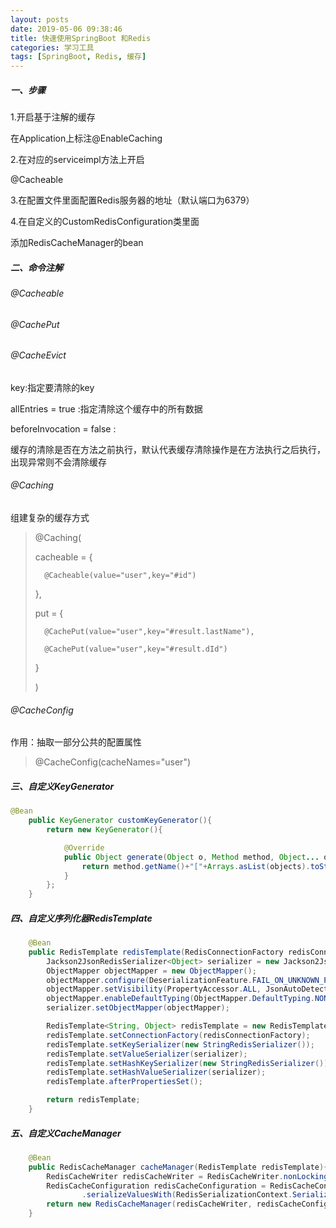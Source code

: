 ```yaml
---
layout: posts
date: 2019-05-06 09:38:46
title: 快速使用SpringBoot 和Redis 
categories: 学习工具
tags: [SpringBoot, Redis, 缓存]
---
```




##### 一、步骤

1.开启基于注解的缓存

在Application上标注@EnableCaching

2.在对应的serviceimpl方法上开启

@Cacheable

3.在配置文件里面配置Redis服务器的地址（默认端口为6379）

4.在自定义的CustomRedisConfiguration类里面

添加RedisCacheManager的bean

<!-- more -->

##### 二、命令注解

###### @Cacheable

###### @CachePut

###### @CacheEvict

key:指定要清除的key

allEntries = true :指定清除这个缓存中的所有数据

beforeInvocation = false :

缓存的清除是否在方法之前执行，默认代表缓存清除操作是在方法执行之后执行，出现异常则不会清除缓存

###### @Caching

组建复杂的缓存方式

> @Caching(
>
> 	cacheable = {
>		
> 		@Cacheable(value="user",key="#id")
>		
> 	},
>		
> 	put = {
>		
> 		@CachePut(value="user",key="#result.lastName"),
>		
> 		@CachePut(value="user",key="#result.dId")
>		
> 	}
>
> )

###### @CacheConfig

作用：抽取一部分公共的配置属性

> @CacheConfig(cacheNames="user")



##### 三、自定义KeyGenerator

```java
@Bean
    public KeyGenerator customKeyGenerator(){
        return new KeyGenerator(){

            @Override
            public Object generate(Object o, Method method, Object... objects) {
                return method.getName()+"["+Arrays.asList(objects).toString()+"]";
            }
        };
    }
```



##### 四、自定义序列化器RedisTemplate

```java
	@Bean
    public RedisTemplate redisTemplate(RedisConnectionFactory redisConnectionFactory){
        Jackson2JsonRedisSerializer<Object> serializer = new Jackson2JsonRedisSerializer<Object>(Object.class);
        ObjectMapper objectMapper = new ObjectMapper();
        objectMapper.configure(DeserializationFeature.FAIL_ON_UNKNOWN_PROPERTIES, false);					//这行代码可以使得生成的json没有[]
        objectMapper.setVisibility(PropertyAccessor.ALL, JsonAutoDetect.Visibility.ANY);
        objectMapper.enableDefaultTyping(ObjectMapper.DefaultTyping.NON_FINAL);
        serializer.setObjectMapper(objectMapper);

        RedisTemplate<String, Object> redisTemplate = new RedisTemplate<>();
        redisTemplate.setConnectionFactory(redisConnectionFactory);
        redisTemplate.setKeySerializer(new StringRedisSerializer());
        redisTemplate.setValueSerializer(serializer);
        redisTemplate.setHashKeySerializer(new StringRedisSerializer());
        redisTemplate.setHashValueSerializer(serializer);
        redisTemplate.afterPropertiesSet();

        return redisTemplate;
    }
```

##### 五、自定义CacheManager

```java
	@Bean
    public RedisCacheManager cacheManager(RedisTemplate redisTemplate){
        RedisCacheWriter redisCacheWriter = RedisCacheWriter.nonLockingRedisCacheWriter(redisTemplate.getConnectionFactory());
        RedisCacheConfiguration redisCacheConfiguration = RedisCacheConfiguration.defaultCacheConfig()
                .serializeValuesWith(RedisSerializationContext.SerializationPair.fromSerializer(redisTemplate.getValueSerializer()));
        return new RedisCacheManager(redisCacheWriter, redisCacheConfiguration);
    }
```





